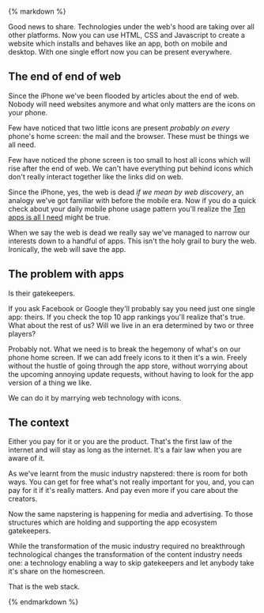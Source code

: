 {% markdown %}

Good news to share. Technologies under the web's hood are taking over all other platforms.
Now you can use HTML, CSS and Javascript to create a website which installs and behaves like an app, both on mobile and desktop.
With one single effort now you can be present everywhere.

## The end of end of web

Since the iPhone we've been flooded by articles about the end of web. Nobody will need websites anymore and what only matters are the icons on your phone.

Few have noticed that two little icons are present *probably on every* phone's home screen: the mail and the browser. These must be things we all need.

Few have noticed the phone screen is too small to host all icons which will rise after the end of web. We can't have everything put behind icons which don't really interact together like the links did on web.

Since the iPhone, yes, the web is dead *if we mean by web discovery*, an analogy we've got familiar with before the mobile era. Now if you do a quick check about your daily mobile phone usage pattern you'll realize the [Ten apps is all I need](https://signalvnoise.com/posts/2959-ten-apps-is-all-i-need) might be true.

When we say the web is dead we really say we've managed to narrow our interests down to a handful of apps.
This isn't the holy grail to bury the web. Ironically, the web will save the app.

## The problem with apps

Is their gatekeepers.

If you ask Facebook or Google they'll probably say you need just one single app: theirs. If you check the top 10 app rankings you'll realize that's true. What about the rest of us? Will we live in an era determined by two or three players?

Probably not. What we need is to break the hegemony of what's on our phone home screen. If we can add freely icons to it then it's a win.
Freely without the hustle of going through the app store, without worrying about the upcoming annoying update requests, without having to look for the app version of a thing we like.

We can do it by marrying web technology with icons.

## The context

Either you pay for it or you are the product. That's the first law of the internet and will stay as long as the internet. It's a fair law when you are aware of it.

As we've learnt from the music industry napstered: there is room for both ways. You can get for free what's not really important for you, and, you can pay for it if it's really matters. And pay even more if you care about the creators.

Now the same napstering is happening for media and advertising. To those structures which are holding and supporting the app ecosystem gatekeepers.

While the transformation of the music industry required no breakthrough technological changes the transformation of the content industry needs one: a technology enabling a way to skip gatekeepers and let anybody take it's share on the homescreen.

That is the web stack.



{% endmarkdown %}
